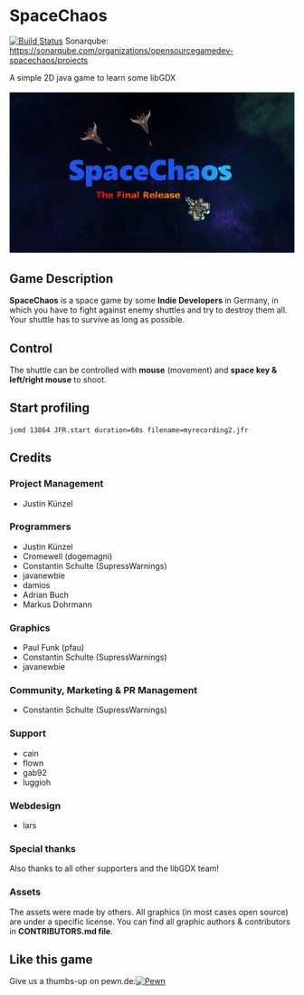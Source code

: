 ﻿# SpaceChaos

[![Build Status](https://travis-ci.org/opensourcegamedev/SpaceChaos.svg?branch=master)](https://travis-ci.org/opensourcegamedev/SpaceChaos)
Sonarqube: https://sonarqube.com/organizations/opensourcegamedev-spacechaos/projects

A simple 2D java game to learn some libGDX\
\
![SpaceChaos Logo](./SpaceChaos_Final_Release_Logo.png)

## Game Description

**SpaceChaos** is a space game by some **Indie Developers** in Germany, in which you have to fight
against enemy shuttles and try to destroy them all.
Your shuttle has to survive as long as possible.

## Control

The shuttle can be controlled with **mouse** (movement) and **space key & left/right mouse** to shoot.

## Start profiling

```
jcmd 13864 JFR.start duration=60s filename=myrecording2.jfr
```

## Credits

### Project Management

  - Justin Künzel

### Programmers

  - Justin Künzel
  - Cromewell (dogemagni)
  - Constantin Schulte (SupressWarnings)
  - javanewbie
  - damios
  - Adrian Buch
  - Markus Dohrmann
  
### Graphics

  - Paul Funk (pfau)
  - Constantin Schulte (SupressWarnings)
  - javanewbie
  
### Community, Marketing & PR Management

  - Constantin Schulte (SupressWarnings)
  
### Support

  - cain
  - flown
  - gab92
  - luggioh
  
### Webdesign

  - lars
  
### Special thanks
  
Also thanks to all other supporters and the libGDX team!
  
### Assets
The assets were made by others. All graphics (in most cases open source) are under a specific license.
You can find all graphic authors & contributors in **CONTRIBUTORS.md file**.

## Like this game
Give us a thumbs-up on pewn.de:<a href="https://pewn.de/games/815998-SpaceChaos/?vote=notify"><img src="https://pewn.de/signature/pewn3_general.png" alt="Pewn"/></a>
